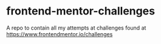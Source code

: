 # frontend-mentor-challenges
A repo to contain all my attempts at challenges found at https://www.frontendmentor.io/challenges
